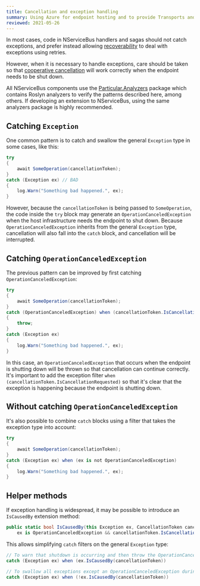 ```yaml
---
title: Cancellation and exception handling
summary: Using Azure for endpoint hosting and to provide Transports and Persistence
reviewed: 2021-05-26
---
```


In most cases, code in NServiceBus handlers and sagas should not catch exceptions, and prefer instead allowing [recoverability](/nservicebus/recoverability/) to deal with exceptions using retries.

However, when it is necessary to handle exceptions, care should be taken so that [cooperative cancellation](https://docs.microsoft.com/en-us/dotnet/standard/parallel-programming/task-cancellation) will work correctly when the endpoint needs to be shut down.

All NServiceBus components use the [Particular.Analyzers](https://www.myget.org/feed/particular/package/nuget/Particular.Analyzers) package which contains Roslyn analyzers to verify the patterns described here, among others. If developing an extension to NServiceBus, using the same analyzers package is highly recommended.

## Catching `Exception`

One common pattern is to catch and swallow the general `Exception` type in some cases, like this:

```csharp
try
{
    await SomeOperation(cancellationToken);
}
catch (Exception ex) // BAD
{
    log.Warn("Something bad happened.", ex);
}
```

However, because the `cancellationToken` is being passed to `SomeOperation`, the code inside the `try` block may generate an `OperationCanceledException` when the host infrastructure needs the endpoint to shut down. Because `OperationCanceledException` inherits from the general `Exception` type, cancellation will also fall into the `catch` block, and cancellation will be interrupted.

## Catching `OperationCanceledException`

The previous pattern can be improved by first catching `OperationCanceledException`:

```csharp
try
{
    await SomeOperation(cancellationToken);
}
catch (OperationCanceledException) when (cancellationToken.IsCancellationRequested)
{
    throw;
}
catch (Exception ex)
{
    log.Warn("Something bad happened.", ex);
}
```

In this case, an `OperationCanceledException` that occurs when the endpoint is shutting down will be thrown so that cancellation can continue correctly. It's important to add the exception filter `when (cancellationToken.IsCancellationRequested)` so that it's clear that the exception is happening because the endpoint is shutting down.

## Without catching `OperationCanceledException`

It's also possible to combine `catch` blocks using a filter that takes the exception type into account:

```csharp
try
{
    await SomeOperation(cancellationToken);
}
catch (Exception ex) when (ex is not OperationCanceledException)
{
    log.Warn("Something bad happened.", ex);
}
```

## Helper methods

If exception handling is widespread, it may be possible to introduce an `IsCausedBy` extension method:

```csharp
public static bool IsCausedBy(this Exception ex, CancellationToken cancellationToken) =>
    ex is OperationCanceledException && cancellationToken.IsCancellationRequested;
```

This allows simplifying `catch` filters on the general `Exception` type:

```csharp
// To warn that shutdown is occurring and then throw the OperationCanceledException
catch (Exception ex) when (ex.IsCausedBy(cancellationToken))

// To swallow all exceptions except an OperationCanceledException during shutdown
catch (Exception ex) when (!ex.IsCausedBy(cancellationToken))
```
